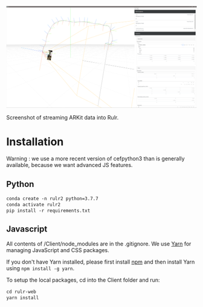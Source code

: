 ![Screenshot](https://github.com/elliotwoods/Rulr-2.0/raw/master/readme/streaming_arkit.png)

Screenshot of streaming ARKit data into Rulr.

# Installation

Warning : we use a more recent version of cefpython3 than is generally available, because we want advanced JS features.

## Python

```
conda create -n rulr2 python=3.7.7
conda activate rulr2
pip install -r requirements.txt 
```


## Javascript

All contents of /Client/node_modules are in the .gitignore.
We use [Yarn](https://yarnpkg.com/) for managing JavaScript and CSS packages.

If you don't have Yarn installed, please first install [npm](https://www.npmjs.com/get-npm) and then install Yarn using `npm install -g yarn`.

To setup the local packages, cd into the Client folder and run:

```
cd rulr-web
yarn install
```
